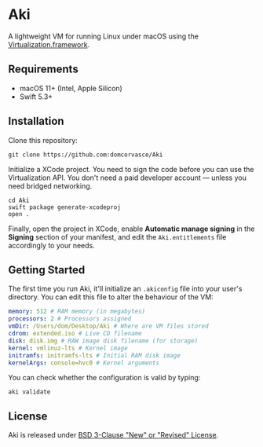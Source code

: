 # Aki

A lightweight VM for running Linux under macOS using the
[Virtualization.framework](https://developer.apple.com/documentation/virtualization).

## Requirements

- macOS 11+ (Intel, Apple Silicon)
- Swift 5.3+

## Installation

Clone this repository:

```shell
git clone https://github.com:domcorvasce/Aki
```

Initialize a XCode project. You need to sign the code before you can use the Virtualization API. You don't need a paid developer account &mdash; unless you need bridged networking.

```shell
cd Aki
swift package generate-xcodeproj
open .
```

Finally, open the project in XCode, enable **Automatic manage signing** in the **Signing** section of your manifest, and edit the `Aki.entitlements` file accordingly to your needs.

## Getting Started

The first time you run Aki, it'll initialize an `.akiconfig` file into your user's directory. You can edit this file to alter the behaviour of the VM:

```yaml
memory: 512 # RAM memory (in megabytes)
processors: 2 # Processors assigned
vmDir: /Users/dom/Desktop/Aki # Where are VM files stored
cdrom: extended.iso # Live CD filename
disk: disk.img # RAW image disk filename (for storage)
kernel: vmlinuz-lts # Kernel image
initramfs: initramfs-lts # Initial RAM disk image
kernelArgs: console=hvc0 # Kernel arguments
```

You can check whether the configuration is valid by typing:

```shell
aki validate
```

## License

Aki is released under [BSD 3-Clause "New" or "Revised" License](./LICENSE).
